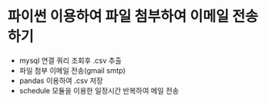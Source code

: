 # 파이썬 이용하여 파일 첨부하여 이메일 전송하기 
 - mysql 연결 쿼리 조회후 .csv 추출 
 - 파일 첨부 이메일 전송(gmail smtp)
 - pandas 이용하여 .csv 저장
 - schedule 모듈을 이용한 일정시간 반복하여 메일 전송

